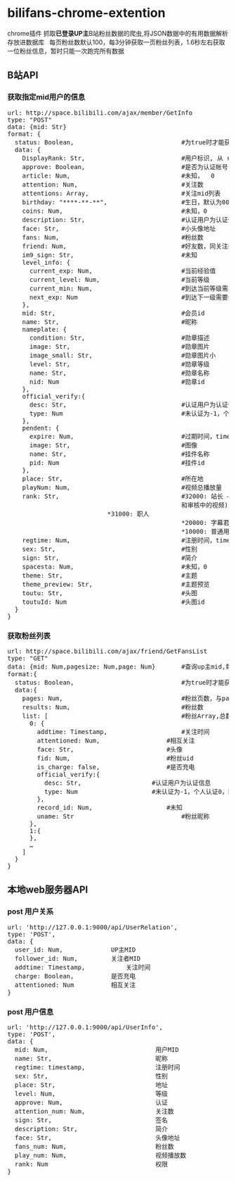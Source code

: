 # bilifans-chrome-extention
chrome插件 抓取<b style="">已登录UP主</b>B站粉丝数据的爬虫,将JSON数据中的有用数据解析存放进数据库  
每页粉丝数默认100，每3分钟获取一页粉丝列表，1.6秒左右获取一位粉丝信息，暂时只能一次跑完所有数据
## B站API
### 获取指定mid用户的信息
<pre>
url: http://space.bilibili.com/ajax/member/GetInfo
type: "POST"
data: {mid: Str}
format: {
  status: Boolean,                             #为true时才能获取data
  data: {
    DisplayRank: Str,                          #用户标识, 从 rank 衍生出, 影响实际显示的头像边框等
    approve: Boolean,                          #是否为认证帐号
    article: Num,                              #未知，  0
    attention: Num,                            #关注数
    attentions: Array,                         #关注mid列表
    birthday: "****-**-**",                    #生日，默认为0000-01-01
    coins: Num,                                #未知，0
    description: Str,                          #认证用户为认证信息，普通用户为交友宣言
    face: Str,                                 #小头像地址
    fans: Num,                                 #粉丝数
    friend: Num,                               #好友数，同关注数
    im9_sign: Str,                             #未知
    level_info: {
      current_exp: Num,                        #当前经验值
      current_level: Num,                      #当前等级
      current_min: Num,                        #到达当前等级需要的经验值
      next_exp: Num                            #到达下一级需要的经验值
    },
    mid: Str,                                  #会员id
    name: Str,                                 #昵称
    nameplate: {
      condition: Str,                          #勋章描述
      image: Str,                              #勋章图片
      image_small: Str,                        #勋章图片小
      level: Str,                              #勋章等级
      name: Str,                               #勋章名称
      nid: Num                                 #勋章id
    },
    official_verify:{
      desc: Str,                               #认证用户为认证信息
      type: Num                                #未认证为-1，个人认证0，团体认证1
    },
    pendent: {
      expire: Num,                             #过期时间，timestamp
      image: Str,                              #图像
      name: Str,                               #挂件名称
      pid: Num                                 #挂件id
    },
    place: Str,                                #所在地
    playNum: Num,                              #视频总播放量
    rank: Str,                                 #32000: 站长 – 有权限获取所有视频信息 (包括未通过审核
                                               和审核中的视频) 
					       *31000: 职人 
                                               *20000: 字幕君 – 有权限发送逆向弹幕 
                                               *10000: 普通用户
    regtime: Num,                              #注册时间，timestamp
    sex: Str,                                  #性别
    sign: Str,                                 #简介   
    spacesta: Num,                             #未知，0
    theme: Str,                                #主题
    theme_preview: Str,                        #主题预览
    toutu: Str,                                #头图
    toutuId: Num                               #头图id
  }
}
</pre>
### 获取粉丝列表
<pre>
url: http://space.bilibili.com/ajax/friend/GetFansList
type: "GET"
data: {mid: Num,pagesize: Num,page: Num}       #查询up主mid,每页显示粉丝数，粉丝页数
format:{
  status: Boolean,                             #为true时才能获取data
  data:{
    pages: Num,                                #粉丝页数，与pagesize有关
    results: Num,                              #粉丝数
    list: [                                    #粉丝Array,总数为pagesize,最大为100
      0: {
        addtime: Timestamp,                    #关注时间
        attentioned: Num,        	       #相互关注
        face: Str,               	       #头像
        fid: Num,                	       #粉丝uid
        is_charge: false,        	       #是否充电
        official_verify:{
          desc: Str,       		       #认证用户为认证信息
          type: Num        		       #未认证为-1，个人认证0，团体认证1
        },
        record_id: Num,         	       #未知
        uname: Str                             #粉丝昵称
      },
      1:{
      },
      …
    ]
  }
}
</pre>
## 本地web服务器API
### post 用户关系
<pre>
url: 'http://127.0.0.1:9000/api/UserRelation',
type: 'POST',
data: {
  user_id: Num,				UP主MID
  follower_id: Num,			关注者MID
  addtime: Timestamp,			关注时间
  charge: Boolean,			是否充电
  attentioned: Num			相互关注
}
</pre>
### post 用户信息
<pre>
url: 'http://127.0.0.1:9000/api/UserInfo',
type: 'POST',
data: {
  mid: Num,                             用户MID
  name: Str,                            昵称
  regtime: timestamp,                   注册时间
  sex: Str,                             性别
  place: Str,                           地址
  level: Num,                           等级
  approve: Num,                         认证
  attention_num: Num,                   关注数
  sign: Str,                            签名
  description: Str,                     简介
  face: Str,                            头像地址
  fans_num: Num,                        粉丝数
  play_num: Num,                        视频播放数
  rank: Num                             权限
}
</pre>

